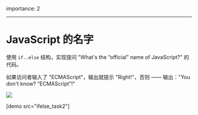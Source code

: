 importance: 2

---

# JavaScript 的名字

使用 `if..else` 结构，实现提问 "What's the “official” name of JavaScript?" 的代码。

如果访问者输入了 "ECMAScript"，输出就提示 "Right!"，否则 —— 输出："You don't know? “ECMAScript”!"

![](ifelse_task2.svg)

[demo src="ifelse_task2"]
